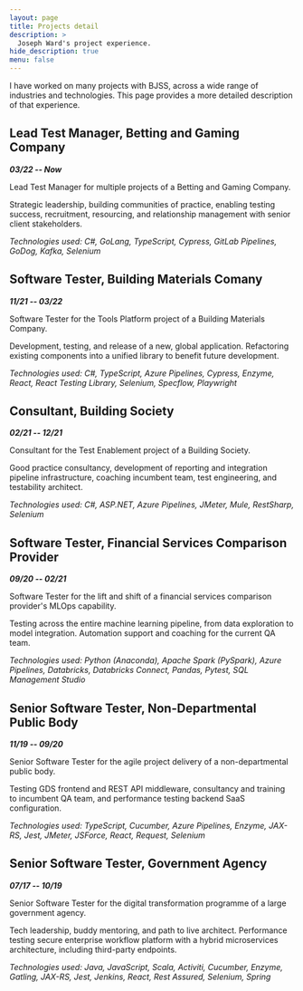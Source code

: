 ```yaml
---
layout: page
title: Projects detail
description: >
  Joseph Ward's project experience.
hide_description: true
menu: false
---
```


I have worked on many projects with BJSS, across a wide range of industries and technologies. This page provides a more detailed description of that experience.

## Lead Test Manager, Betting and Gaming Company

***03/22 -- Now***

Lead Test Manager for multiple projects of a Betting and Gaming Company.

Strategic leadership, building communities of practice, enabling testing success, recruitment, resourcing, and relationship management with senior client stakeholders.

*Technologies used: C#, GoLang, TypeScript, Cypress, GitLab Pipelines, GoDog, Kafka, Selenium*

## Software Tester, Building Materials Comany

***11/21 -- 03/22***

Software Tester for the Tools Platform project of a Building Materials Company.

Development, testing, and release of a new, global application. Refactoring existing components into a unified library to benefit future development.

*Technologies used: C#, TypeScript, Azure Pipelines, Cypress, Enzyme, React, React Testing Library, Selenium, Specflow, Playwright*

## Consultant, Building Society

***02/21 -- 12/21***

Consultant for the Test Enablement project of a Building Society.

Good practice consultancy, development of reporting and integration pipeline infrastructure, coaching incumbent team, test engineering, and testability architect.

*Technologies used: C#, ASP.NET, Azure Pipelines, JMeter, Mule, RestSharp, Selenium*

## Software Tester, Financial Services Comparison Provider

***09/20 -- 02/21***

Software Tester for the lift and shift of a financial services comparison provider's MLOps capability.

Testing across the entire machine learning pipeline, from data exploration to model integration. Automation support and coaching for the current QA team.

*Technologies used: Python (Anaconda), Apache Spark (PySpark), Azure Pipelines, Databricks, Databricks Connect, Pandas, Pytest, SQL Management Studio*

## Senior Software Tester, Non-Departmental Public Body

***11/19 -- 09/20***

Senior Software Tester for the agile project delivery of a non-departmental public body.

Testing GDS frontend and REST API middleware, consultancy and training to incumbent QA team, and performance testing backend SaaS configuration.

*Technologies used: TypeScript, Cucumber, Azure Pipelines, Enzyme, JAX-RS, Jest, JMeter, JSForce, React, Request, Selenium*

## Senior Software Tester, Government Agency

***07/17 -- 10/19***

Senior Software Tester for the digital transformation programme of a large government agency.

Tech leadership, buddy mentoring, and path to live architect. Performance testing secure enterprise workflow platform with a hybrid microservices architecture, including third-party endpoints.

*Technologies used: Java, JavaScript, Scala, Activiti, Cucumber, Enzyme, Gatling, JAX-RS, Jest, Jenkins, React, Rest Assured, Selenium, Spring*

